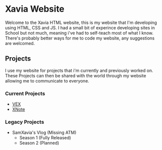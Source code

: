 # Xavia Website
Welcome to the Xavia HTML website, this is my website that I'm developing using HTML, CSS and JS. I had a small bit of experince developing sites in School but not much, meaning i've had to self-teach most of what I know. There's probably better ways for me to code my website, any suggestions are welcomed.

## Projects
I use my website for projects that i'm currently and previously worked on. These Projects can then be shared with the world through my website allowing me to communicate to everyone.

### Current Projects
- [VEX](assets/md/VEX.md)
- [XNote](assets/md/XNote.md)

### Legacy Projects
- SamXavia's Vlog (Missing ATM)
    - Season 1 (Fully Released)
    - Season 2 (Planned)